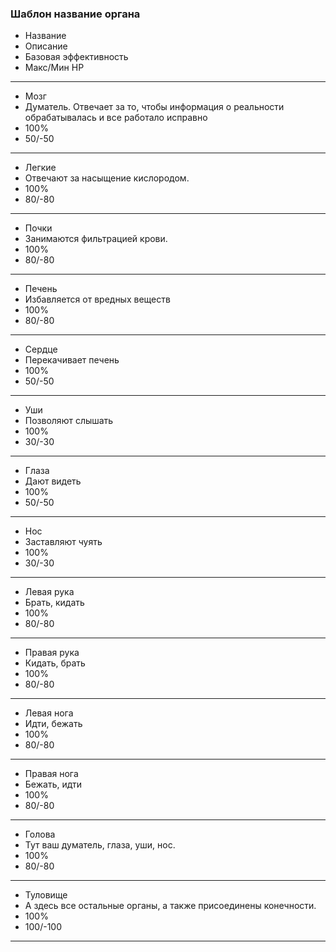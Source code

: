 ### Шаблон название органа
- Название
- Описание
- Базовая эффективность
- Макс/Мин HP

---

- Мозг
- Думатель. Отвечает за то, чтобы информация о реальности обрабатывалась и все работало исправно
- 100%
- 50/-50

---

- Легкие
- Отвечают за насыщение кислородом.
- 100%
- 80/-80

---

- Почки
- Занимаются фильтрацией крови.
- 100%
- 80/-80

---

- Печень
- Избавляется от вредных веществ
- 100%
- 80/-80

---

- Сердце
- Перекачивает печень
- 100%
- 50/-50

---

- Уши
- Позволяют слышать
- 100%
- 30/-30

---

- Глаза
- Дают видеть
- 100%
- 50/-50

---

- Нос
- Заставляют чуять
- 100%
- 30/-30

---

- Левая рука
- Брать, кидать
- 100%
- 80/-80

---

- Правая рука
- Кидать, брать
- 100%
- 80/-80

---

- Левая нога
- Идти, бежать
- 100%
- 80/-80

---

- Правая нога
- Бежать, идти
- 100%
- 80/-80

---

- Голова
- Тут ваш думатель, глаза, уши, нос.
- 100%
- 80/-80

---

- Туловище
- А здесь все остальные органы, а также присоединены конечности.
- 100%
- 100/-100

---